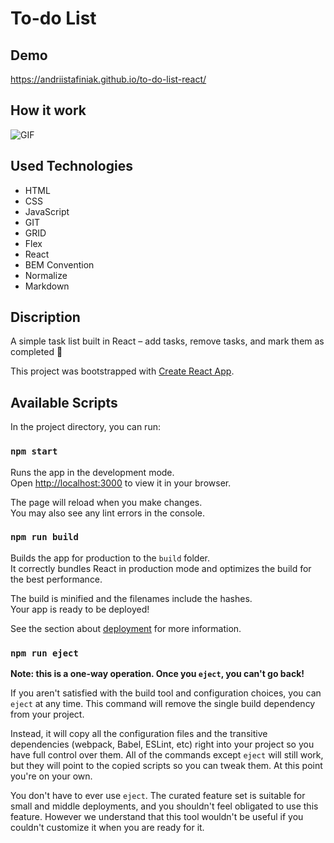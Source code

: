 # To-do List

## Demo
https://andriistafiniak.github.io/to-do-list-react/

## How it work 
![GIF](https://media.giphy.com/media/v1.Y2lkPTc5MGI3NjExamU0d2M4cHJndjk1bGlmeXVlb3R4dHVmdXlmZmRocmd2cjJxNnpnZiZlcD12MV9pbnRlcm5hbF9naWZfYnlfaWQmY3Q9Zw/pA96piWpNtSRYha5ND/giphy.gif)

## Used Technologies

- HTML
- CSS
- JavaScript
- GIT
- GRID
- Flex
- React
- BEM Convention
- Normalize
- Markdown
## Discription
A simple task list built in React – add tasks, remove tasks, and mark them as completed 🙂

This project was bootstrapped with [Create React App](https://github.com/facebook/create-react-app).

## Available Scripts

In the project directory, you can run:

### `npm start`

Runs the app in the development mode.\
Open [http://localhost:3000](http://localhost:3000) to view it in your browser.

The page will reload when you make changes.\
You may also see any lint errors in the console.


### `npm run build`

Builds the app for production to the `build` folder.\
It correctly bundles React in production mode and optimizes the build for the best performance.

The build is minified and the filenames include the hashes.\
Your app is ready to be deployed!

See the section about [deployment](https://facebook.github.io/create-react-app/docs/deployment) for more information.

### `npm run eject`

**Note: this is a one-way operation. Once you `eject`, you can't go back!**

If you aren't satisfied with the build tool and configuration choices, you can `eject` at any time. This command will remove the single build dependency from your project.

Instead, it will copy all the configuration files and the transitive dependencies (webpack, Babel, ESLint, etc) right into your project so you have full control over them. All of the commands except `eject` will still work, but they will point to the copied scripts so you can tweak them. At this point you're on your own.

You don't have to ever use `eject`. The curated feature set is suitable for small and middle deployments, and you shouldn't feel obligated to use this feature. However we understand that this tool wouldn't be useful if you couldn't customize it when you are ready for it.